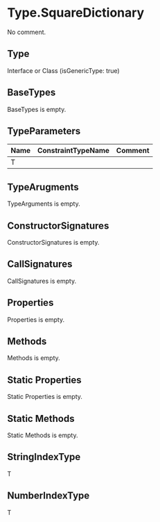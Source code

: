 # Type.SquareDictionary

No comment.

## Type

Interface or Class (isGenericType: true)

## BaseTypes

BaseTypes is empty.

## TypeParameters

Name|ConstraintTypeName|Comment
---|---|---
T||

## TypeArugments

TypeArguments is empty.

## ConstructorSignatures

ConstructorSignatures is empty.

## CallSignatures

CallSignatures is empty.

## Properties

Properties is empty.

## Methods

Methods is empty.

## Static Properties

Static Properties is empty.

## Static Methods

Static Methods is empty.

## StringIndexType

T

## NumberIndexType

T
